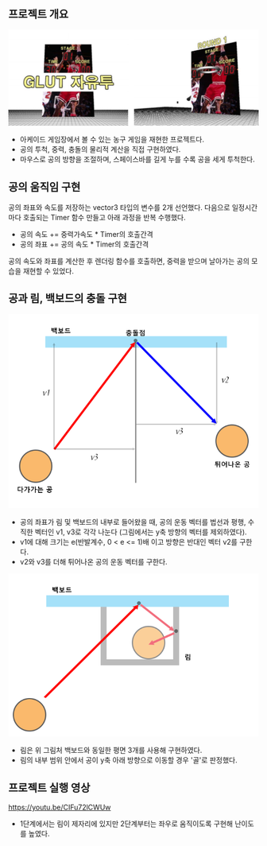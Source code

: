 ## 프로젝트 개요

<img src="./images/3.png">

- 아케이드 게임장에서 볼 수 있는 농구 게임을 재현한 프로젝트다.
- 공의 투척, 중력, 충돌의 물리적 계산을 직접 구현하였다.
- 마우스로 공의 방향을 조절하며, 스페이스바를 길게 누를 수록 공을 세게 투척한다.

## 공의 움직임 구현

공의 좌표와 속도를 저장하는 vector3 타입의 변수를 2개 선언했다. 다음으로 일정시간마다 호출되는 Timer 함수 만들고 아래 과정을 반복 수행했다.
- 공의 속도 += 중력가속도 * Timer의 호출간격
- 공의 좌표 += 공의 속도 * Timer의 호출간격

공의 속도와 좌표를 계산한 후 렌더링 함수를 호출하면, 중력을 받으며 날아가는 공의 모습을 재현할 수 있었다.

## 공과 림, 백보드의 충돌 구현  

<img src="./images/1.png">

- 공의 좌표가 림 및 백보드의 내부로 들어왔을 때, 공의 운동 벡터를 법선과 평행, 수직한 벡터인 v1, v3로 각각 나눈다 (그림에서는 y축 방향의 벡터를 제외하였다).
- v1에 대해 크기는 e(반발계수, 0 < e <= 1)배 이고 방향은 반대인 벡터 v2를 구한다.
- v2와 v3를 더해 튀어나온 공의 운동 벡터를 구한다.

<img src="./images/2.png">

- 림은 위 그림처 백보드와 동일한 평면 3개를 사용해 구현하였다.
- 림의 내부 범위 안에서 공이 y축 아래 방향으로 이동할 경우 '골'로 판정했다.


## 프로젝트 실행 영상
https://youtu.be/CIFu72lCWUw
- 1단계에서는 림이 제자리에 있지만 2단계부터는 좌우로 움직이도록 구현해 난이도를 높였다.